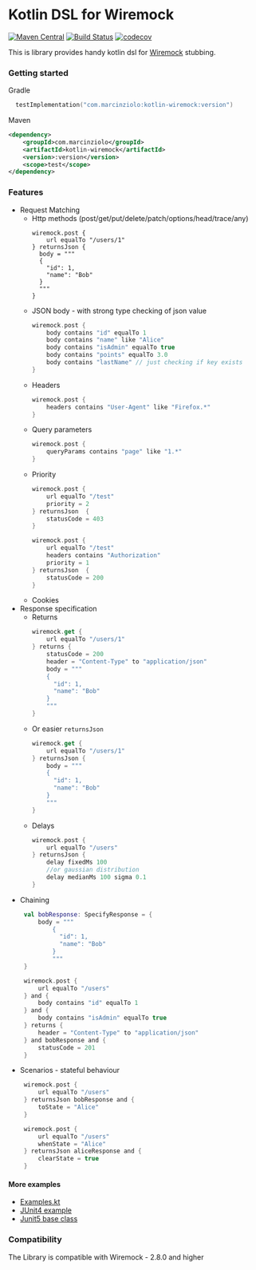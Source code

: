# Kotlin DSL for Wiremock
[![Maven Central](https://maven-badges.herokuapp.com/maven-central/com.marcinziolo/kotlin-wiremock/badge.svg)](https://maven-badges.herokuapp.com/maven-central/com.marcinziolo/kotlin-wiremock)
[![Build Status](https://travis-ci.org/marcinziolo/kotlin-wiremock.svg?branch=master)](https://travis-ci.org/marcinziolo/kotlin-wiremock)
[![codecov](https://codecov.io/gh/marcinziolo/kotlin-wiremock/branch/master/graph/badge.svg)](https://codecov.io/gh/marcinziolo/kotlin-wiremock)

This is library provides handy kotlin dsl for [Wiremock](http://wiremock.org/) stubbing.

### Getting started

Gradle
```kotlin
  testImplementation("com.marcinziolo:kotlin-wiremock:version")
```

Maven

```xml
<dependency>
    <groupId>com.marcinziolo</groupId>
    <artifactId>kotlin-wiremock</artifactId>
    <version>:version</version>
    <scope>test</scope>
</dependency>
```
### Features

* Request Matching
    * Http methods (post/get/put/delete/patch/options/head/trace/any)
        ```kotin
        wiremock.post {
            url equalTo "/users/1"
        } returnsJson {
          body = """
          {
            "id": 1,
            "name": "Bob"
          }
          """
        }
        ```       
    * JSON body - with strong type checking of json value
        ```kotlin
        wiremock.post {
            body contains "id" equalTo 1
            body contains "name" like "Alice"
            body contains "isAdmin" equalTo true
            body contains "points" equalTo 3.0
            body contains "lastName" // just checking if key exists
        }
        ```
    * Headers
        ```kotlin
        wiremock.post {
            headers contains "User-Agent" like "Firefox.*" 
        }
        ``` 
    * Query parameters
        ```kotlin
        wiremock.post {
            queryParams contains "page" like "1.*" 
        }  
        ```  
    * Priority
        ```kotlin
        wiremock.post {
            url equalTo "/test"
            priority = 2
        } returnsJson  {
            statusCode = 403
        }

        wiremock.post {
            url equalTo "/test"
            headers contains "Authorization"
            priority = 1
        } returnsJson  {
            statusCode = 200
        }
        ```
    * Cookies        
* Response specification
    * Returns
        ```kotlin
        wiremock.get {
            url equalTo "/users/1"
        } returns {
            statusCode = 200
            header = "Content-Type" to "application/json"
            body = """
            {
              "id": 1,
              "name": "Bob"
            }
            """
        }
        ```
    * Or easier `returnsJson`
        ```kotlin
        wiremock.get {
            url equalTo "/users/1"
        } returnsJson {
            body = """
            {
              "id": 1,
              "name": "Bob"
            }
            """
        }
        ```
    * Delays
      ```kotlin
      wiremock.post {
          url equalTo "/users"
      } returnsJson {
          delay fixedMs 100
          //or gaussian distribution
          delay medianMs 100 sigma 0.1
      }       
      ``` 
* Chaining
     ```kotlin
      val bobResponse: SpecifyResponse = {
          body = """
              {
                "id": 1,
                "name": "Bob"
              }
              """
      }
  
      wiremock.post {
          url equalTo "/users"
      } and {
          body contains "id" equalTo 1
      } and {
          body contains "isAdmin" equalTo true
      } returns {
          header = "Content-Type" to "application/json"
      } and bobResponse and {
          statusCode = 201
      }
     ```
* Scenarios - stateful behaviour
   ```kotlin
    wiremock.post {
        url equalTo "/users"
    } returnsJson bobResponse and {
        toState = "Alice"
    }

    wiremock.post {
        url equalTo "/users"
        whenState = "Alice"
    } returnsJson aliceResponse and {
        clearState = true
    }
   ```
#### More examples

* [Examples.kt](src/test/kotlin/com/marcinziolo/kotlin/wiremock/ExampleTest.kt)
* [JUnit4 example](kotlin-wiremock-examples/src/test/kotlin/com/marcinziolo/kotlin/wiremock/JUnit4ExampleTest.kt)
* [Junit5 base class](src/test/kotlin/com/marcinziolo/kotlin/wiremock/AbstractTest.kt)

### Compatibility

The Library is compatible with Wiremock - 2.8.0 and higher
 